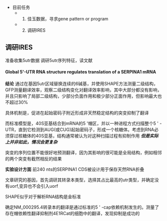 
- 目前任务
	- 1. 佳玉数据，寻求gene pattern or program
	- 2. 调研IRES

## 调研IRES

准备收集5utr数据
调研5utr序列特征，读文献


#### Global 5'-UTR RNA structure regulates translation of a SERPINA1 mRNA



**结论**
通过在基因5utr区域替换连续的6碱基，并使用SHAPE方法测量二级结构，GFP测量翻译效率，观察二级结构变化对翻译效率影响，其中大部分都没有影响，并且只影响了局部二级结构，少部分负面作用和极少部分正面作用，但影响最大也不超过30%

具体机制是，促进在起始密码子附近形成非天然稳定结构的突变抑制了翻译

而标准模型是，40S亚基结合到mRNA的5 '帽区，并以一种进程方式扫描整个5 ' -UTR，直到它检测到AUG(或CUG)起始密码子，形成一个核糖体。考虑到RNA必须穿过核糖体的40S亚基，结构通常被认为对这种扫描过程有抑制作用
***但是实际上并非如此，情况会更复杂***

突变的序列位置不能很好地预测翻译，因为其影响的很可能是全局结构，例如相邻的两个突变有截然相反的结果


**实验设计方面**
前240 nts的SERPINA1 CDS被设计用于保存天然RNA折叠

文章研究的基因，首先调研其转录本类型，选择其占比最高的utr类型，并确定没有uorf,变异也不会引入uorf

SHAPE似乎对于解析RNA结构是金标准

确定NM_000295.4转录本的翻译是通过标准的5 ' -cap依赖机制发生的。测量了存在帽依赖性翻译抑制剂4E1RCat的细胞中的翻译，发现抑制是成功的



